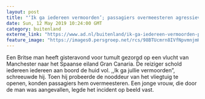 ```yaml
---
layout: post
title: "‘Ik ga iedereen vermoorden’; passagiers overmeesteren agressieve man tijdens vlucht"
date: Sun, 12 May 2019 10:24:00 GMT
category: buitenland
externe_link: "https://www.ad.nl/buitenland/ik-ga-iedereen-vermoorden-passagiers-overmeesteren-agressieve-man-tijdens-vlucht~afde1bfc/"
feature_image: "https://images0.persgroep.net/rcs/98BTUcmrn8IVfNpvmnjmHliSxpk/diocontent/148073128/_fitwidth/400/?appId=21791a8992982cd8da851550a453bd7f&quality=0.7"
---
```


Een Britse man heeft gisteravond voor tumult gezorgd op een vlucht van Manchester naar het Spaanse eiland Gran Canaria. De reiziger schold iedereen iedereen aan boord de huid vol. ,,Ik ga jullie vermoorden”, schreeuwde hij. Toen hij probeerde de nooddeur van het vliegtuig te openen, konden passagiers hem overmeesteren. Een jonge vrouw, die door de man was aangevallen, legde het incident op beeld vast.
